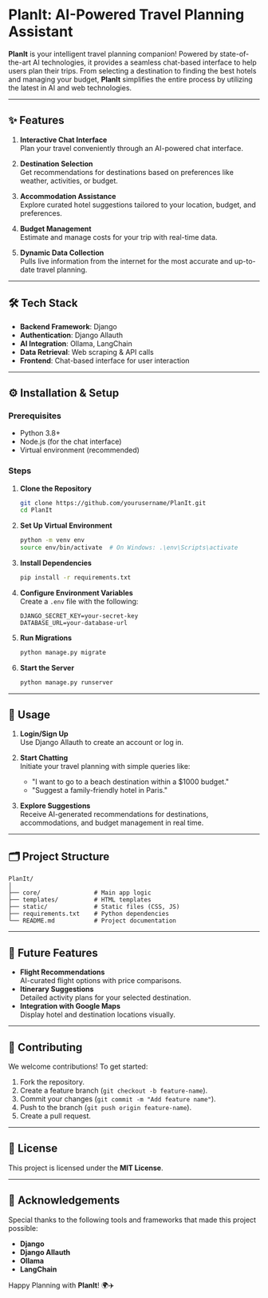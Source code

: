 # PlanIt: AI-Powered Travel Planning Assistant

**PlanIt** is your intelligent travel planning companion! Powered by state-of-the-art AI technologies, it provides a seamless chat-based interface to help users plan their trips. From selecting a destination to finding the best hotels and managing your budget, **PlanIt** simplifies the entire process by utilizing the latest in AI and web technologies.

---

## ✨ Features

1. **Interactive Chat Interface**  
   Plan your travel conveniently through an AI-powered chat interface.  
   
2. **Destination Selection**  
   Get recommendations for destinations based on preferences like weather, activities, or budget.  

3. **Accommodation Assistance**  
   Explore curated hotel suggestions tailored to your location, budget, and preferences.

4. **Budget Management**  
   Estimate and manage costs for your trip with real-time data.

5. **Dynamic Data Collection**  
   Pulls live information from the internet for the most accurate and up-to-date travel planning.

---

## 🛠️ Tech Stack

- **Backend Framework**: Django  
- **Authentication**: Django Allauth  
- **AI Integration**: Ollama, LangChain  
- **Data Retrieval**: Web scraping & API calls  
- **Frontend**: Chat-based interface for user interaction  

---

## ⚙️ Installation & Setup

### Prerequisites
- Python 3.8+
- Node.js (for the chat interface)
- Virtual environment (recommended)

### Steps

1. **Clone the Repository**  
   ```bash
   git clone https://github.com/yourusername/PlanIt.git
   cd PlanIt
   ```

2. **Set Up Virtual Environment**  
   ```bash
   python -m venv env
   source env/bin/activate  # On Windows: .\env\Scripts\activate
   ```

3. **Install Dependencies**  
   ```bash
   pip install -r requirements.txt
   ```

4. **Configure Environment Variables**  
   Create a `.env` file with the following:
   ```env
   DJANGO_SECRET_KEY=your-secret-key
   DATABASE_URL=your-database-url
   ```

5. **Run Migrations**  
   ```bash
   python manage.py migrate
   ```

6. **Start the Server**  
   ```bash
   python manage.py runserver
   ```

---

## 🧩 Usage

1. **Login/Sign Up**  
   Use Django Allauth to create an account or log in.  

2. **Start Chatting**  
   Initiate your travel planning with simple queries like:  
   - "I want to go to a beach destination within a $1000 budget."  
   - "Suggest a family-friendly hotel in Paris."

3. **Explore Suggestions**  
   Receive AI-generated recommendations for destinations, accommodations, and budget management in real time.

---

## 🗂️ Project Structure

```
PlanIt/
│
├── core/               # Main app logic
├── templates/          # HTML templates
├── static/             # Static files (CSS, JS)
├── requirements.txt    # Python dependencies
└── README.md           # Project documentation
```

---

## 🚀 Future Features

- **Flight Recommendations**  
  AI-curated flight options with price comparisons.  
- **Itinerary Suggestions**  
  Detailed activity plans for your selected destination.  
- **Integration with Google Maps**  
  Display hotel and destination locations visually.  

---

## 🤝 Contributing

We welcome contributions! To get started:  

1. Fork the repository.  
2. Create a feature branch (`git checkout -b feature-name`).  
3. Commit your changes (`git commit -m "Add feature name"`).  
4. Push to the branch (`git push origin feature-name`).  
5. Create a pull request.  

---

## 📜 License

This project is licensed under the **MIT License**.

---

## 🌟 Acknowledgements

Special thanks to the following tools and frameworks that made this project possible:  
- **Django**  
- **Django Allauth**  
- **Ollama**  
- **LangChain**  

Happy Planning with **PlanIt**! 🌍✈️